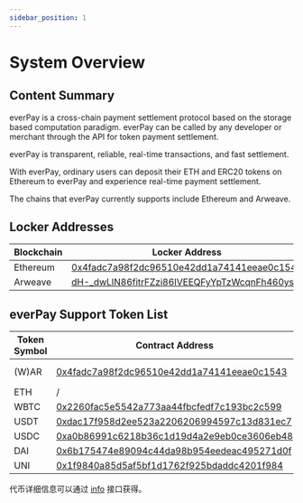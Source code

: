 ```yaml
---
sidebar_position: 1
---
```


# System Overview

## Content Summary

everPay is a cross-chain payment settlement protocol based on the storage based computation paradigm. everPay can be called by any developer or merchant through the API for token payment settlement.

everPay is transparent, reliable, real-time transactions, and fast settlement.

With everPay, ordinary users can deposit their ETH and ERC20 tokens on Ethereum to everPay and experience real-time payment settlement.

The chains that everPay currently supports include Ethereum and Arweave.


## Locker Addresses
| Blockchain | Locker Address                                   |
| -------- | ------------------------------------------ |
| Ethereum | [0x4fadc7a98f2dc96510e42dd1a74141eeae0c1543](https://etherscan.io/address/0x38741a69785e84399fcf7c5ad61d572f7ecb1dab) |
| Arweave  | [dH-_dwLlN86fitrFZzi86IVEEQFyYpTzWcqnFh460ys](https://viewblock.io/arweave/address/dH-_dwLlN86fitrFZzi86IVEEQFyYpTzWcqnFh460ys)|

## everPay Support Token List

| Token Symbol | Contract Address                                   | Supported Chains          |
| -------- | ------------------------------------------ | ----------------- |
| (W)AR    | [0x4fadc7a98f2dc96510e42dd1a74141eeae0c1543](https://etherscan.io/address/0x4fadc7a98f2dc96510e42dd1a74141eeae0c1543) | arweave, ethereum |
| ETH      | /                                          | ethereum          |
| WBTC     | [0x2260fac5e5542a773aa44fbcfedf7c193bc2c599](https://etherscan.io/address/0x2260fac5e5542a773aa44fbcfedf7c193bc2c599) | ethereum          |
| USDT     | [0xdac17f958d2ee523a2206206994597c13d831ec7](https://etherscan.io/address/0xdac17f958d2ee523a2206206994597c13d831ec7) | ethereum          |
| USDC     | [0xa0b86991c6218b36c1d19d4a2e9eb0ce3606eb48](https://etherscan.io/address/0xa0b86991c6218b36c1d19d4a2e9eb0ce3606eb48) | ethereum          |
| DAI      | [0x6b175474e89094c44da98b954eedeac495271d0f](https://etherscan.io/address/0x6b175474e89094c44da98b954eedeac495271d0f) | ethereum          |
| UNI      | [0x1f9840a85d5af5bf1d1762f925bdaddc4201f984](https://etherscan.io/address/0x1f9840a85d5af5bf1d1762f925bdaddc4201f984) | ethereum          |

代币详细信息可以通过 [info](../../sdk/server-api/basic-api/info) 接口获得。